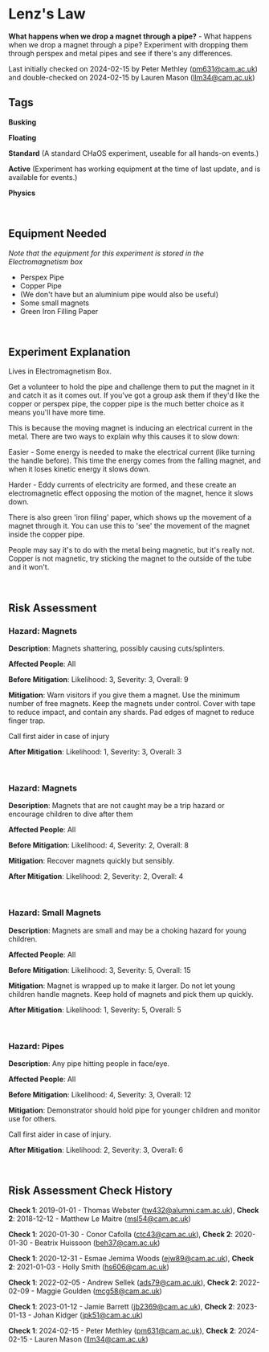 # Lenz's Law

**What happens when we drop a magnet through a pipe?** - What happens when we drop a magnet through a pipe? Experiment with dropping them through perspex and metal pipes and see if there's any differences.

Last initially checked on 2024-02-15 by Peter Methley (pm631@cam.ac.uk) and double-checked on 2024-02-15 by Lauren Mason (llm34@cam.ac.uk)

## Tags
<!--- Start Tags (DO NOT REMOVE THIS COMMENT) --->

**Busking**

**Floating**

**Standard** (A standard CHaOS experiment, useable for all hands-on events.)

**Active** (Experiment has working equipment at the time of last update, and is available for events.)

**Physics**
<!--- End Tags (DO NOT REMOVE THIS COMMENT) --->

<br/>

## Equipment Needed 
_Note that the equipment for this experiment is stored in the Electromagnetism box_

- Perspex Pipe
- Copper Pipe
- (We don't have but an aluminium pipe would also be useful)
- Some small magnets
- Green Iron Filling Paper

<br/>

## Experiment Explanation 

Lives in Electromagnetism Box.

Get a volunteer to hold the pipe and challenge them to put the magnet in it and catch it as it comes out. If you've got a group ask them if they'd like the copper or perspex pipe, the copper pipe is the much better choice as it means you'll have more time. 

This is because the moving magnet is inducing an electrical current in the metal. There are two ways to explain why this causes it to slow down:

Easier - Some energy is needed to make the electrical current (like turning the handle before). This time the energy comes from the falling magnet, and when it loses kinetic energy it slows down.

Harder - Eddy currents of electricity are formed, and these create an electromagnetic effect opposing the motion of the magnet, hence it slows down.

There is also green 'iron filing' paper, which shows up the movement of a magnet through it. You can use this to 'see' the movement of the magnet inside the copper pipe.

People may say it's to do with the metal being magnetic, but it's really not. Copper is not magnetic, try sticking the magnet to the outside of the tube and it won't. 

<br/>

## Risk Assessment

### **Hazard**: Magnets

**Description**: Magnets shattering, possibly causing cuts/splinters.

**Affected People**: All

**Before Mitigation**: Likelihood: 3, Severity: 3, Overall: 9

**Mitigation**: Warn visitors if you give them a magnet.
Use the minimum number of free magnets. Keep the magnets under control.
Cover with tape to reduce impact, and contain any shards.
Pad edges of magnet to reduce finger trap.

Call first aider in case of injury

**After Mitigation**: Likelihood: 1, Severity: 3, Overall: 3

<br/>

### **Hazard**: Magnets

**Description**: Magnets that are not caught may be a trip hazard or encourage children to dive after them

**Affected People**: All

**Before Mitigation**: Likelihood: 4, Severity: 2, Overall: 8

**Mitigation**: Recover magnets quickly but sensibly.

**After Mitigation**: Likelihood: 2, Severity: 2, Overall: 4

<br/>

### **Hazard**: Small Magnets

**Description**: Magnets are small and may be a choking hazard for young children.

**Affected People**: All

**Before Mitigation**: Likelihood: 3, Severity: 5, Overall: 15

**Mitigation**: Magnet is wrapped up to make it larger. Do not let young children handle magnets. Keep hold of magnets and pick them up quickly.

**After Mitigation**: Likelihood: 1, Severity: 5, Overall: 5

<br/>

### **Hazard**: Pipes

**Description**: Any pipe hitting people in face/eye.

**Affected People**: All

**Before Mitigation**: Likelihood: 4, Severity: 3, Overall: 12

**Mitigation**: Demonstrator should hold pipe for younger children and monitor use for others.

Call first aider in case of injury.

**After Mitigation**: Likelihood: 2, Severity: 3, Overall: 6

<br/>

## Risk Assessment Check History 

**Check 1**: 2019-01-01 - Thomas Webster (tw432@alumni.cam.ac.uk), **Check 2**: 2018-12-12 - Matthew Le Maitre (msl54@cam.ac.uk)

**Check 1**: 2020-01-30 - Conor Cafolla (ctc43@cam.ac.uk), **Check 2**: 2020-01-30 - Beatrix Huissoon (beh37@cam.ac.uk)

**Check 1**: 2020-12-31 - Esmae Jemima Woods (ejw89@cam.ac.uk), **Check 2**: 2021-01-03 - Holly Smith (hs606@cam.ac.uk)

**Check 1**: 2022-02-05 - Andrew Sellek (ads79@cam.ac.uk), **Check 2**: 2022-02-09 - Maggie Goulden (mcg58@cam.ac.uk)

**Check 1**: 2023-01-12 - Jamie Barrett (jb2369@cam.ac.uk), **Check 2**: 2023-01-13 - Johan Kidger (jpk51@cam.ac.uk)

**Check 1**: 2024-02-15 - Peter Methley (pm631@cam.ac.uk), **Check 2**: 2024-02-15 - Lauren Mason (llm34@cam.ac.uk)
